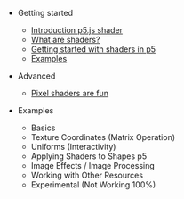 * Getting started
    * [Introduction p5.js shader](/)
    * [What are shaders?](./docs/what-are-shaders.md)
    * [Getting started with shaders in p5](./docs/getting-started-with-shaders-in-p5.md)
    * [Examples](./docs/examples.md)

* Advanced
    * [Pixel shaders are fun](/) 
    
* Examples
   * Basics
   * Texture Coordinates (Matrix Operation)
   * Uniforms (Interactivity)
   * Applying Shaders to Shapes p5
   * Image Effects / Image Processing
   * Working with Other Resources
   * Experimental (Not Working 100%)
